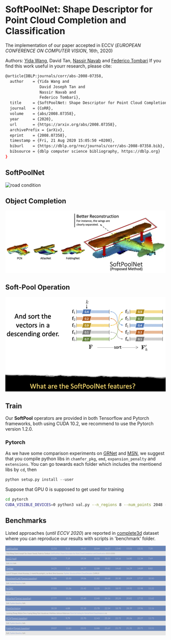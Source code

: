 # SoftPoolNet: Shape Descriptor for Point Cloud Completion and Classification

The implementation of our paper accepted in ECCV (*EUROPEAN CONFERENCE ON COMPUTER VISION*, 16th, 2020)

Authors: [Yida Wang](https://wangyida.github.io), David Tan, [Nassir Navab](http://campar.in.tum.de/Main/NassirNavab) and [Federico Tombari](http://campar.in.tum.de/Main/FedericoTombari)
If you find this work useful in yourr research, please cite:

```bash
@article{DBLP:journals/corr/abs-2008-07358,
  author    = {Yida Wang and
               David Joseph Tan and
               Nassir Navab and
               Federico Tombari},
  title     = {SoftPoolNet: Shape Descriptor for Point Cloud Completion and Classification},
  journal   = {CoRR},
  volume    = {abs/2008.07358},
  year      = {2020},
  url       = {https://arxiv.org/abs/2008.07358},
  archivePrefix = {arXiv},
  eprint    = {2008.07358},
  timestamp = {Fri, 21 Aug 2020 15:05:50 +0200},
  biburl    = {https://dblp.org/rec/journals/corr/abs-2008-07358.bib},
  bibsource = {dblp computer science bibliography, https://dblp.org}
}
```

## SoftPoolNet

 <img src="imgs/2min_presentation_softpool.gif" alt="road condition" frameborder="0" style="border:0" >

## Object Completion

![shapenet](imgs/softpoolnet.png)

## Soft-Pool Operation

![softpool](imgs/softpool.png)

## Train
Our **SoftPool** operators are provided in both Tensorflow and Pytorch frameworks, both using CUDA 10.2, we recommend to use the Pytorch version 1.2.0.

### Pytorch
As we have some comparison experiments on [GRNet](https://www.ecva.net/papers/eccv_2020/papers_ECCV/papers/123540341.pdf) and [MSN](https://arxiv.org/pdf/1912.00280v1.pdf), we suggest that you compile python libs in `chamfer_pkg`, `emd`, `expansion_penalty` and `extensions`.
You can go towards each folder which includes the mentioend libs by `cd`, then
```python
python setup.py install --user
```
Suppose that GPU 0 is supposed to get used for training
```bash
cd pytorch
CUDA_VISIBLE_DEVICES=0 python3 val.py --n_regions 8 --num_points 2048 --model log/wo-unet_shapenet/network.pth  --dataset shapenet
```

## Benchmarks
Listed approaches (*until ECCV 2020*) are reported in [complete3d](https://completion3d.stanford.edu/) dataset where you can reproduce our results with scripts in 'benchmark' folder. 

![benchmarks](imgs/complete3d_benchmark.png)
